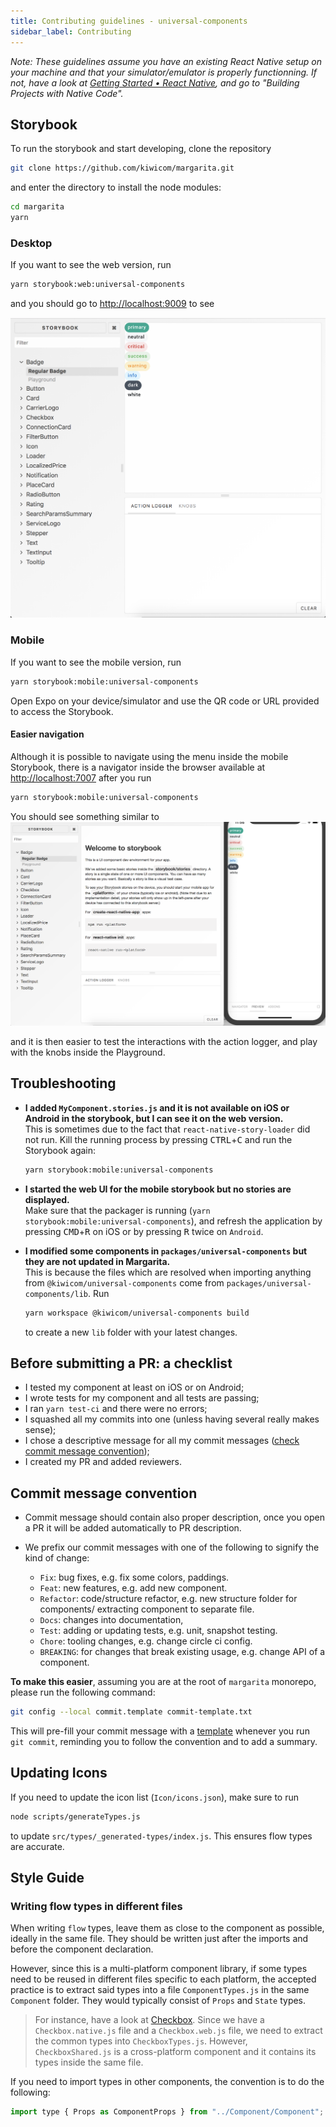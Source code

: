 ```yaml
---
title: Contributing guidelines - universal-components
sidebar_label: Contributing
---
```


_Note: These guidelines assume you have an existing React Native setup on your machine and that your simulator/emulator is properly functionning. If not, have a look at [Getting Started • React Native](https://facebook.github.io/react-native/docs/getting-started.html), and go to "Building Projects with Native Code"._

## Storybook

To run the storybook and start developing, clone the repository

```bash
git clone https://github.com/kiwicom/margarita.git
```

and enter the directory to install the node modules:

```bash
cd margarita
yarn
```

### Desktop

If you want to see the web version, run

```bash
yarn storybook:web:universal-components
```

and you should go to <http://localhost:9009> to see

![](../../assets/storybook-web.png)

### Mobile

If you want to see the mobile version, run

```bash
yarn storybook:mobile:universal-components
```

Open Expo on your device/simulator and use the QR code or URL provided to access the Storybook.

#### Easier navigation

Although it is possible to navigate using the menu inside the mobile Storybook, there is a navigator inside the browser available at <http://localhost:7007> after you run

```bash
yarn storybook:mobile:universal-components
```

You should see something similar to ![](../../assets/storybook-native.png)

and it is then easier to test the interactions with the action logger, and play with the knobs inside the Playground.

## Troubleshooting

- **I added `MyComponent.stories.js` and it is not available on iOS or Android in the storybook, but I can see it on the web version.**<br>
  This is sometimes due to the fact that `react-native-story-loader` did not run. Kill the running process by pressing <kbd>CTRL</kbd>+<kbd>C</kbd> and run the Storybook again:

  ```bash
  yarn storybook:mobile:universal-components
  ```

- **I started the web UI for the mobile storybook but no stories are displayed.**<br>
  Make sure that the packager is running (`yarn storybook:mobile:universal-components`), and refresh the application by pressing <kbd>CMD</kbd>+<kbd>R</kbd> on iOS or by pressing <kbd>R</kbd> twice on `Android`.

- **I modified some components in `packages/universal-components` but they are not updated in Margarita.**<br>
  This is because the files which are resolved when importing anything from `@kiwicom/universal-components` come from `packages/universal-components/lib`. Run
  ```bash
  yarn workspace @kiwicom/universal-components build
  ```
  to create a new `lib` folder with your latest changes.

## Before submitting a PR: a checklist

- I tested my component at least on iOS or on Android;
- I wrote tests for my component and all tests are passing;
- I ran `yarn test-ci` and there were no errors;
- I squashed all my commits into one (unless having several really makes sense);
- I chose a descriptive message for all my commit messages ([check commit message convention](#commit-message-convention));
- I created my PR and added reviewers.

## Commit message convention

- Commit message should contain also proper description, once you open a PR it will be added automatically to PR description.

- We prefix our commit messages with one of the following to signify the kind of change:

  - `Fix`: bug fixes, e.g. fix some colors, paddings.
  - `Feat`: new features, e.g. add new component.
  - `Refactor`: code/structure refactor, e.g. new structure folder for components/ extracting component to separate file.
  - `Docs`: changes into documentation,
  - `Test`: adding or updating tests, e.g. unit, snapshot testing.
  - `Chore`: tooling changes, e.g. change circle ci config.
  - `BREAKING`: for changes that break existing usage, e.g. change API of a component.

**To make this easier**, assuming you are at the root of `margarita` monorepo, please run the following command:

```bash
git config --local commit.template commit-template.txt
```

This will pre-fill your commit message with a [template](../../../commit-template.txt) whenever you run `git commit`, reminding you to follow the convention and to add a summary.

## Updating Icons

If you need to update the icon list (`Icon/icons.json`), make sure to run

```bash
node scripts/generateTypes.js
```

to update `src/types/_generated-types/index.js`. This ensures flow types are accurate.

## Style Guide

### Writing flow types in different files

When writing `flow` types, leave them as close to the component as possible, ideally in the same file. They should be written just after the imports and before the component declaration.

However, since this is a multi-platform component library, if some types need to be reused in different files specific to each platform, the accepted practice is to extract said types into a file `ComponentTypes.js` in the same `Component` folder. They would typically consist of `Props` and `State` types.

> For instance, have a look at [Checkbox](./src/Checkbox). Since we have a `Checkbox.native.js` file and a `Checkbox.web.js` file, we need to extract the common types into `CheckboxTypes.js`. However, `CheckboxShared.js` is a cross-platform component and it contains its types inside the same file.

If you need to import types in other components, the convention is to do the following:

```javascript
import type { Props as ComponentProps } from "../Component/Component";
```
